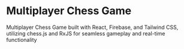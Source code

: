 # Multiplayer Chess Game

Multiplayer Chess Game built with React, Firebase, and Tailwind CSS, utilizing chess.js and RxJS for seamless gameplay and real-time functionality